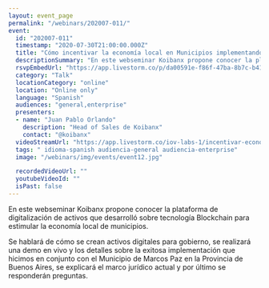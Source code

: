 ```yaml
---
layout: event_page
permalink: "/webinars/202007-011/"
event:
  id: "202007-011"
  timestamp: "2020-07-30T21:00:00.000Z"
  title: "Cómo incentivar la economía local en Municipios implementando tecnología Blockchain"
  descriptionSummary: "En este webseminar Koibanx propone conocer la plataforma de digitalizaci n de activos que desarroll sobre tecnolog a Blockchain para estimu…"
  rsvpEmbedUrl: "https://app.livestorm.co/p/da00591e-f86f-47ba-8b7c-b41d912306b5/form"
  category: "Talk"
  locationCategory: "online"
  location: "Online only"
  language: "Spanish"
  audiences: "general,enterprise"
  presenters:
  - name: "Juan Pablo Orlando"
    description: "Head of Sales de Koibanx"
    contact: "@koibanx"
  videoStreamUrl: "https://app.livestorm.co/iov-labs-1/incentivar-economia-local-en-municipios"
  tags: " idioma-spanish audiencia-general audiencia-enterprise"
  image: "/webinars/img/events/event12.jpg"

  recordedVideoUrl: ""
  youtubeVideoId: ""
  isPast: false
---
```



En este webseminar Koibanx propone conocer la plataforma de digitalización de activos que desarrolló sobre tecnología Blockchain para estimular la economía local de municipios.

Se hablará de cómo se crean activos digitales para gobierno, se realizará una demo en vivo y los detalles sobre la exitosa implementación que hicimos en conjunto con el Municipio de Marcos Paz en la Provincia de Buenos Aires, se explicará el marco jurídico actual y por último se responderán preguntas.

